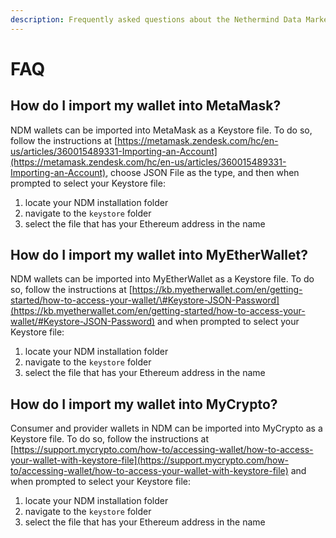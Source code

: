 ```yaml
---
description: Frequently asked questions about the Nethermind Data Marketplace
---
```


# FAQ

## How do I import my wallet into MetaMask?

NDM wallets can be imported into MetaMask as a Keystore file.  To do so, follow the instructions at [https://metamask.zendesk.com/hc/en-us/articles/360015489331-Importing-an-Account](https://metamask.zendesk.com/hc/en-us/articles/360015489331-Importing-an-Account), choose JSON File as the type, and then when prompted to select your Keystore file:

1. locate your NDM installation folder
2. navigate to the `keystore` folder
3. select the file that has your Ethereum address in the name

## How do I import my wallet into MyEtherWallet?

NDM wallets can be imported into MyEtherWallet as a Keystore file.  To do so, follow the instructions at [https://kb.myetherwallet.com/en/getting-started/how-to-access-your-wallet/\#Keystore-JSON-Password](https://kb.myetherwallet.com/en/getting-started/how-to-access-your-wallet/#Keystore-JSON-Password) and when prompted to select your Keystore file:

1. locate your NDM installation folder
2. navigate to the `keystore` folder
3. select the file that has your Ethereum address in the name

## How do I import my wallet into MyCrypto?

Consumer and provider wallets in NDM can be imported into MyCrypto as a Keystore file.  To do so, follow the instructions at [https://support.mycrypto.com/how-to/accessing-wallet/how-to-access-your-wallet-with-keystore-file](https://support.mycrypto.com/how-to/accessing-wallet/how-to-access-your-wallet-with-keystore-file) and when prompted to select your Keystore file:

1. locate your NDM installation folder
2. navigate to the `keystore` folder
3. select the file that has your Ethereum address in the name

